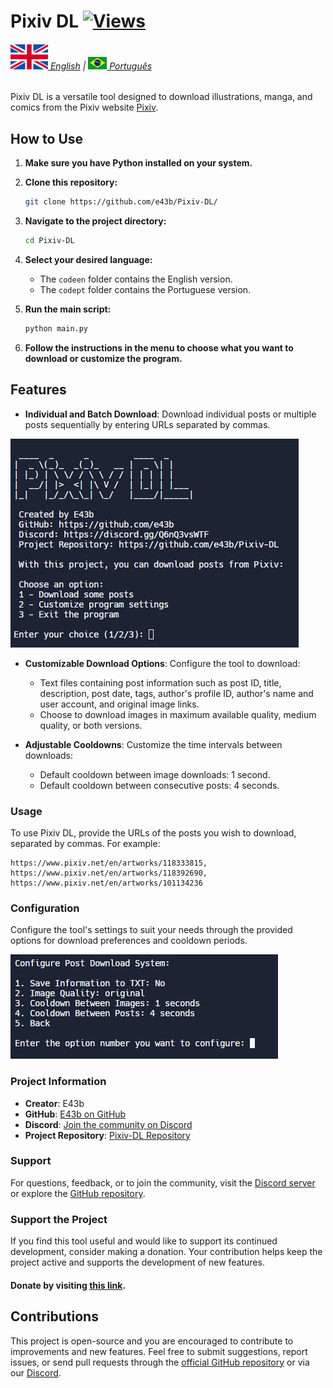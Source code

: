 # Pixiv DL [![Views](https://hits.sh/github.com/e43bpixivdlen/hits.svg)](https://github.com/e43b/Anibunker-Downloader/)

###### [![](img/en.svg) English](README.md) | [![](img/br.png) Português](README-ptbr.md)

Pixiv DL is a versatile tool designed to download illustrations, manga, and comics from the Pixiv website [Pixiv](https://www.pixiv.net/).

## How to Use

1. **Make sure you have Python installed on your system.**
2. **Clone this repository:**

    ```sh
    git clone https://github.com/e43b/Pixiv-DL/
    ```

3. **Navigate to the project directory:**

    ```sh
    cd Pixiv-DL
    ```

4. **Select your desired language:**

    - The `codeen` folder contains the English version.
    - The `codept` folder contains the Portuguese version.

5. **Run the main script:**

    ```sh
    python main.py
    ```

6. **Follow the instructions in the menu to choose what you want to download or customize the program.**

## Features

- **Individual and Batch Download**: Download individual posts or multiple posts sequentially by entering URLs separated by commas.

![Home](img/home.png)
  
- **Customizable Download Options**: Configure the tool to download:
  - Text files containing post information such as post ID, title, description, post date, tags, author's profile ID, author's name and user account, and original image links.
  - Choose to download images in maximum available quality, medium quality, or both versions.

- **Adjustable Cooldowns**: Customize the time intervals between downloads:
  - Default cooldown between image downloads: 1 second.
  - Default cooldown between consecutive posts: 4 seconds.

### Usage

To use Pixiv DL, provide the URLs of the posts you wish to download, separated by commas. For example:

```
https://www.pixiv.net/en/artworks/118333815, https://www.pixiv.net/en/artworks/118392690, https://www.pixiv.net/en/artworks/101134236
```

### Configuration

Configure the tool's settings to suit your needs through the provided options for download preferences and cooldown periods.

![Config](img/config.png)

### Project Information

- **Creator**: E43b
- **GitHub**: [E43b on GitHub](https://github.com/e43b)
- **Discord**: [Join the community on Discord](https://discord.gg/Q6nQ3vsWTF)
- **Project Repository**: [Pixiv-DL Repository](https://github.com/e43b/Pixiv-DL)

### Support

For questions, feedback, or to join the community, visit the [Discord server](https://discord.gg/Q6nQ3vsWTF) or explore the [GitHub repository](https://github.com/e43b/Pixiv-DL).

### Support the Project

If you find this tool useful and would like to support its continued development, consider making a donation. Your contribution helps keep the project active and supports the development of new features.

#### Donate by visiting [this link](https://oxapay.com/donate/40874860).

## Contributions

This project is open-source and you are encouraged to contribute to improvements and new features. Feel free to submit suggestions, report issues, or send pull requests through the [official GitHub repository](https://github.com/e43b/Pixiv-DL/) or via our [Discord](https://discord.gg/Q6nQ3vsWTF).
